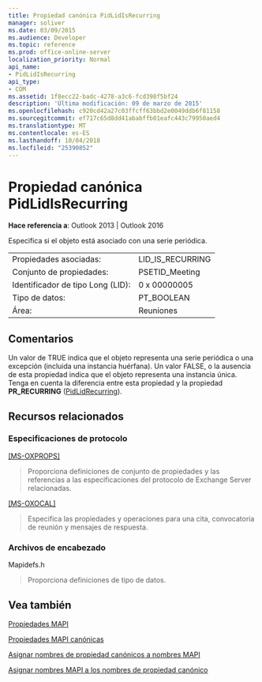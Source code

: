 ```yaml
---
title: Propiedad canónica PidLidIsRecurring
manager: soliver
ms.date: 03/09/2015
ms.audience: Developer
ms.topic: reference
ms.prod: office-online-server
localization_priority: Normal
api_name:
- PidLidIsRecurring
api_type:
- COM
ms.assetid: 1f8ecc22-badc-4278-a3c6-fcd398f5bf24
description: 'Última modificación: 09 de marzo de 2015'
ms.openlocfilehash: c920cd42a27c03ffcff63bbd2e0049ddb6f81158
ms.sourcegitcommit: ef717c65d8dd41ababffb01eafc443c79950aed4
ms.translationtype: MT
ms.contentlocale: es-ES
ms.lasthandoff: 10/04/2018
ms.locfileid: "25390852"
---
```

# <a name="pidlidisrecurring-canonical-property"></a>Propiedad canónica PidLidIsRecurring

  
  
**Hace referencia a**: Outlook 2013 | Outlook 2016 
  
Especifica si el objeto está asociado con una serie periódica.
  
|||
|:-----|:-----|
|Propiedades asociadas:  <br/> |LID_IS_RECURRING  <br/> |
|Conjunto de propiedades:  <br/> |PSETID_Meeting  <br/> |
|Identificador de tipo Long (LID):  <br/> |0 x 00000005  <br/> |
|Tipo de datos:  <br/> |PT_BOOLEAN  <br/> |
|Área:  <br/> |Reuniones  <br/> |
   
## <a name="remarks"></a>Comentarios

Un valor de TRUE indica que el objeto representa una serie periódica o una excepción (incluida una instancia huérfana). Un valor FALSE, o la ausencia de esta propiedad indica que el objeto representa una instancia única. Tenga en cuenta la diferencia entre esta propiedad y la propiedad **PR_RECURRING** ([PidLidRecurring](pidlidrecurring-canonical-property.md)).
  
## <a name="related-resources"></a>Recursos relacionados

### <a name="protocol-specifications"></a>Especificaciones de protocolo

[[MS-OXPROPS]](https://msdn.microsoft.com/library/f6ab1613-aefe-447d-a49c-18217230b148%28Office.15%29.aspx)
  
> Proporciona definiciones de conjunto de propiedades y las referencias a las especificaciones del protocolo de Exchange Server relacionadas.
    
[[MS-OXOCAL]](https://msdn.microsoft.com/library/09861fde-c8e4-4028-9346-e7c214cfdba1%28Office.15%29.aspx)
  
> Especifica las propiedades y operaciones para una cita, convocatoria de reunión y mensajes de respuesta.
    
### <a name="header-files"></a>Archivos de encabezado

Mapidefs.h
  
> Proporciona definiciones de tipo de datos.
    
## <a name="see-also"></a>Vea también



[Propiedades MAPI](mapi-properties.md)
  
[Propiedades MAPI canónicas](mapi-canonical-properties.md)
  
[Asignar nombres de propiedad canónicos a nombres MAPI](mapping-canonical-property-names-to-mapi-names.md)
  
[Asignar nombres MAPI a los nombres de propiedad canónico](mapping-mapi-names-to-canonical-property-names.md)

